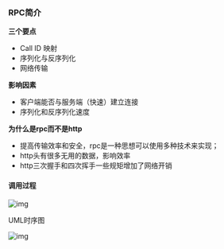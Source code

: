 ### RPC简介

**三个要点**

- Call ID 映射
- 序列化与反序列化
- 网络传输

**影响因素**

- 客户端能否与服务端（快速）建立连接
- 序列化和反序列化速度



**为什么是rpc而不是http**

- 提高传输效率和安全，rpc是一种思想可以使用多种技术来实现；
- http头有很多无用的数据，影响效率
- http三次握手和四次挥手一些规矩增加了网络开销





#### 调用过程

![img](https://pic1.zhimg.com/v2-d6ca7eb4f979b77a4aaac9c3b6315508_b.jpg)



UML时序图

![img](https://pic2.zhimg.com/v2-56b109fcc45ac57f3e436f9ea29a630d_b.jpg)